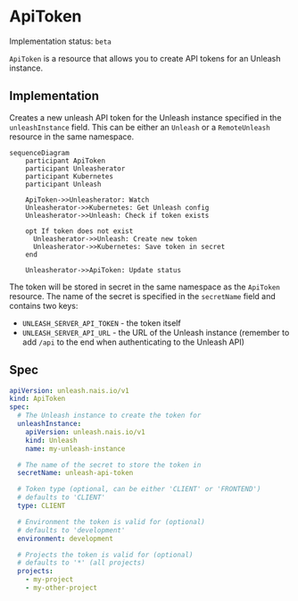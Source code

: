 # ApiToken

Implementation status: `beta`

`ApiToken` is a resource that allows you to create API tokens for an Unleash instance.

## Implementation

Creates a new unleash API token for the Unleash instance specified in the `unleashInstance` field.
This can be either an `Unleash` or a `RemoteUnleash` resource in the same namespace.

```mermaid
sequenceDiagram
    participant ApiToken
    participant Unleasherator
    participant Kubernetes
    participant Unleash

    ApiToken->>Unleasherator: Watch
    Unleasherator->>Kubernetes: Get Unleash config
    Unleasherator->>Unleash: Check if token exists

    opt If token does not exist
      Unleasherator->>Unleash: Create new token
      Unleasherator->>Kubernetes: Save token in secret
    end

    Unleasherator->>ApiToken: Update status
```

The token will be stored in secret in the same namespace as the `ApiToken` resource. The name of the secret is specified in the `secretName` field and contains two keys:

- `UNLEASH_SERVER_API_TOKEN` - the token itself
- `UNLEASH_SERVER_API_URL` - the URL of the Unleash instance (remember to add `/api` to the end when authenticating to the Unleash API)

## Spec

```yaml
apiVersion: unleash.nais.io/v1
kind: ApiToken
spec:
  # The Unleash instance to create the token for
  unleashInstance:
    apiVersion: unleash.nais.io/v1
    kind: Unleash
    name: my-unleash-instance

  # The name of the secret to store the token in
  secretName: unleash-api-token

  # Token type (optional, can be either 'CLIENT' or 'FRONTEND')
  # defaults to 'CLIENT'
  type: CLIENT

  # Environment the token is valid for (optional)
  # defaults to 'development'
  environment: development

  # Projects the token is valid for (optional)
  # defaults to '*' (all projects)
  projects:
    - my-project
    - my-other-project
```
